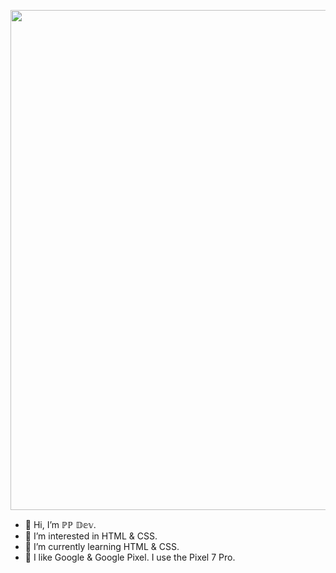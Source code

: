 <a href="https://pp-pixel.github.io/hp/" target="_blank"><img src="https://pp-pixel.github.io/images/SNS1.svg" width="800px"></a>  

  
- 👋 Hi, I’m ℙℙ 𝔻𝕖𝕧.
- 👀 I’m interested in HTML & CSS.
- 🌱 I’m currently learning HTML & CSS.
- 💞️ I like Google & Google Pixel. I use the Pixel 7 Pro.

<!---
PP-Pixel/PP-Pixel is a ✨ special ✨ repository because its `README.md` (this file) appears on your GitHub profile.
You can click the Preview link to take a look at your changes.
--->
